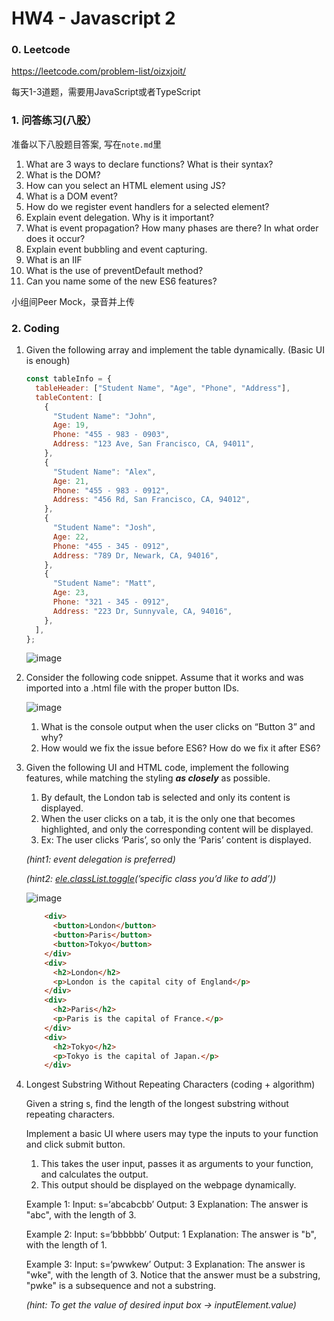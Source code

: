 # HW4 - Javascript 2

### 0. Leetcode

https://leetcode.com/problem-list/oizxjoit/

每天1-3道题，需要用JavaScript或者TypeScript

### 1. 问答练习(八股）

准备以下⼋股题⽬答案, 写在`note.md`⾥

<aside>

1. What are 3 ways to declare functions? What is their syntax?
2. What is the DOM?
3. How can you select an HTML element using JS?
4. What is a DOM event?
5. How do we register event handlers for a selected element?
6. Explain event delegation. Why is it important?
7. What is event propagation? How many phases are there? In what order does it occur?
8. Explain event bubbling and event capturing.
9. What is an IIF
10. What is the use of preventDefault method?
11. Can you name some of the new ES6 features?
</aside>

⼩组间Peer Mock，录⾳并上传

### 2. Coding

1. Given the following array and implement the table dynamically. (Basic UI is enough)
    
    ```jsx
    const tableInfo = {
      tableHeader: ["Student Name", "Age", "Phone", "Address"],
      tableContent: [
        {
          "Student Name": "John",
          Age: 19,
          Phone: "455 - 983 - 0903",
          Address: "123 Ave, San Francisco, CA, 94011",
        },
        {
          "Student Name": "Alex",
          Age: 21,
          Phone: "455 - 983 - 0912",
          Address: "456 Rd, San Francisco, CA, 94012",
        },
        {
          "Student Name": "Josh",
          Age: 22,
          Phone: "455 - 345 - 0912",
          Address: "789 Dr, Newark, CA, 94016",
        },
        {
          "Student Name": "Matt",
          Age: 23,
          Phone: "321 - 345 - 0912",
          Address: "223 Dr, Sunnyvale, CA, 94016",
        },
      ],
    };
    ```
    
    ![image](https://github.com/user-attachments/assets/288b9510-4195-4bf3-991c-47a36a57f7b0)

    

1. Consider the following code snippet. Assume that it works and was imported into a .html file
with the proper button IDs.
    
    ![image](https://github.com/user-attachments/assets/297091ff-d7ec-4111-85b3-0481554c1498)

    
    1. What is the console output when the user clicks on “Button 3” and why?
    2. How would we fix the issue before ES6? How do we fix it after ES6?
    
3. Given the following UI and HTML code, implement the following features, while matching the styling ***as closely*** as possible.
    1. By default, the London tab is selected and only its content is displayed.
    2. When the user clicks on a tab, it is the only one that becomes highlighted, and only the corresponding content will be displayed.
    3. Ex: The user clicks ‘Paris’, so only the ‘Paris’ content is displayed.
    
    *(hint1: event delegation is preferred)* 
    
    *(hint2: [ele.classList.toggle](https://developer.mozilla.org/en-US/docs/Web/API/DOMTokenList/toggle)(’specific class you’d like to add’))* 
    
    ![image](https://github.com/user-attachments/assets/43241c0a-c570-4c98-a952-cdb17b0b2a5b)

    
    ```html
        <div>
          <button>London</button>
          <button>Paris</button>
          <button>Tokyo</button>
        </div>
        <div>
          <h2>London</h2>
          <p>London is the capital city of England</p>
        </div>
        <div>
          <h2>Paris</h2>
          <p>Paris is the capital of France.</p>
        </div>
        <div>
          <h2>Tokyo</h2>
          <p>Tokyo is the capital of Japan.</p>
        </div>
    ```
    
5. Longest Substring Without Repeating Characters (coding + algorithm)
    
    Given a string s, find the length of the longest substring without repeating characters.
    
    Implement a basic UI where users may type the inputs to your function and click submit button.
    
    1. This takes the user input, passes it as arguments to your function, and calculates the output.
    2. This output should be displayed on the webpage dynamically.
    
    Example 1:
    Input: s=‘abcabcbb’
    Output: 3
    Explanation: The answer is "abc", with the length of 3.
    
    Example 2:
    Input: s=‘bbbbbb’
    Output: 1
    Explanation: The answer is "b", with the length of 1.
    
    Example 3:
    Input: s=‘pwwkew’
    Output: 3
    Explanation: The answer is "wke", with the length of 3. Notice that the answer must be a substring, "pwke" is a subsequence and not a substring.
    
    *(hint: To get the value of desired input box → inputElement.value)*

